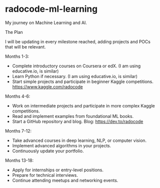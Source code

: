 # radocode-ml-learning
My journey on Machine Learning and AI.

The Plan

I will be updating in every milestone reached, adding projects and POCs that will be relevant.

Months 1-3:

- Complete introductory courses on Coursera or edX. (I am using educative.io, is similar)
- Learn Python if necessary. (I am using educative.io, is similar)
- Start simple projects and participate in beginner Kaggle competitions. https://www.kaggle.com/radocode

Months 4-6:

- Work on intermediate projects and participate in more complex Kaggle competitions.
- Read and implement examples from foundational ML books.
- Start a GitHub repository and blog. Blog: https://dev.to/radocode

Months 7-12:

- Take advanced courses in deep learning, NLP, or computer vision.
- Implement advanced algorithms in your projects.
- Continuously update your portfolio.

Months 13-18:

- Apply for internships or entry-level positions.
- Prepare for technical interviews.
- Continue attending meetups and networking events.
